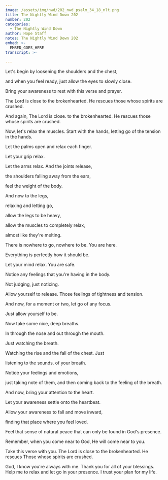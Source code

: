 ```yaml
---
image: /assets/img/nwd/202_nwd_psalm_34_18_nlt.png
title: The Nightly Wind Down 202
number: 202
categories:
  - The Nightly Wind Down
author: Hope Staff
notes: The Nightly Wind Down 202
embed: >-
  EMBED_GOES_HERE
transcript: >-
  
---
```

Let's begin by loosening the shoulders and the chest,

and when you feel ready, just allow the eyes to slowly close.

Bring your awareness to rest with this verse and prayer.

The Lord is close to the brokenhearted. He rescues those whose spirits are crushed.

And again, The Lord is close. to the brokenhearted. He rescues those whose spirits are crushed.

Now, let's relax the muscles. Start with the hands, letting go of the tension in the hands.

Let the palms open and relax each finger.

Let your grip relax.

Let the arms relax. And the joints release,

the shoulders falling away from the ears,

feel the weight of the body.

And now to the legs,

relaxing and letting go,

allow the legs to be heavy,

allow the muscles to completely relax,

almost like they're melting.

There is nowhere to go, nowhere to be. You are here.

Everything is perfectly how it should be.

Let your mind relax. You are safe.

Notice any feelings that you're having in the body.

Not judging, just noticing.

Allow yourself to release. Those feelings of tightness and tension.

And now, for a moment or two, let go of any focus.

Just allow yourself to be.

Now take some nice, deep breaths.

In through the nose and out through the mouth.

Just watching the breath.

Watching the rise and the fall of the chest. Just

listening to the sounds. of your breath.

Notice your feelings and emotions,

just taking note of them, and then coming back to the feeling of the breath.

And now, bring your attention to the heart.

Let your awareness settle onto the heartbeat.

Allow your awareness to fall and move inward,

finding that place where you feel loved.

Feel that sense of natural peace that can only be found in God's presence.

Remember, when you come near to God, He will come near to you.

Take this verse with you. The Lord is close to the brokenhearted. He rescues Those whose spirits are crushed.

God, I know you're always with me. Thank you for all of your blessings. Help me to relax and let go in your presence. I trust your plan for my life.

